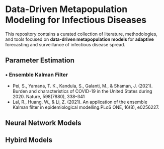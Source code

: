 
<h1>Data-Driven Metapopulation Modeling for Infectious Diseases</h1>

<p>
  This repository contains a curated collection of literature, methodologies, and tools focused on <strong> data-driven metapopulation models </strong> for <strong> adaptive </strong> forecasting and surveillance of infectious disease spread.
</p>

<h2>Parameter Estimation</h2>
<h3>• Ensemble Kalman Filter</h3>
<ul>
  <li> Pei, S., Yamana, T. K., Kandula, S., Galanti, M., & Shaman, J. (2021). Burden and characteristics of COVID-19 in the United States during 2020. Nature, 598(7880), 338–341 </li>
  <li> Lal, R., Huang, W., & Li, Z. (2021). An application of the ensemble Kalman filter in epidemiological modelling.PLoS ONE, 16(8), e0256227.
  </li>
</ul>


<h2> Neural Network Models</h2>

<h2> Hybird Models</h2>


